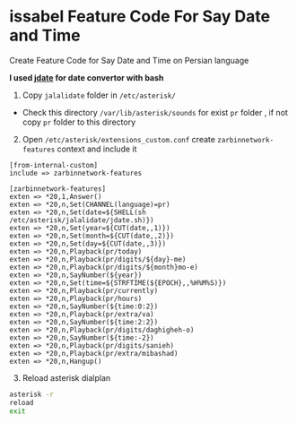 # issabel Feature Code For Say Date and Time
Create Feature Code for Say Date and Time on Persian language

**I used [jdate](http://jdf.scr.ir/) for date convertor with bash**

1. Copy `jalalidate` folder in `/etc/asterisk/`
- Check this directory `/var/lib/asterisk/sounds` for exist `pr` folder , if not copy `pr` folder to this directory
2. Open `/etc/asterisk/extensions_custom.conf` create `zarbinnetwork-features` context and include it
``` bashscript
[from-internal-custom]
include => zarbinnetwork-features

[zarbinnetwork-features]
exten => *20,1,Answer()
exten => *20,n,Set(CHANNEL(language)=pr)
exten => *20,n,Set(date=${SHELL(sh /etc/asterisk/jalalidate/jdate.sh)})
exten => *20,n,Set(year=${CUT(date,,1)})
exten => *20,n,Set(month=${CUT(date,,2)})
exten => *20,n,Set(day=${CUT(date,,3)})
exten => *20,n,Playback(pr/today)
exten => *20,n,Playback(pr/digits/${day}-me)
exten => *20,n,Playback(pr/digits/${month}mo-e)
exten => *20,n,SayNumber(${year})
exten => *20,n,Set(time=${STRFTIME(${EPOCH},,%H%M%S)})
exten => *20,n,Playback(pr/currently)
exten => *20,n,Playback(pr/hours)
exten => *20,n,SayNumber(${time:0:2})
exten => *20,n,Playback(pr/extra/va)
exten => *20,n,SayNumber(${time:2:2})
exten => *20,n,Playback(pr/digits/daghigheh-o)
exten => *20,n,SayNumber(${time:-2})
exten => *20,n,Playback(pr/digits/sanieh)
exten => *20,n,Playback(pr/extra/mibashad)
exten => *20,n,Hangup()
```
3. Reload asterisk dialplan
``` bash script
asterisk -r
reload
exit
```

